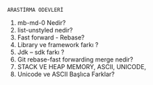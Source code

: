 
  
    ARASTİRMA ODEVLERİ
 1) mb-md-0 Nedir? 
 2) list-unstyled nedir?
 3) Fast forward - Rebase?
 4) Library ve framework farkı ?
 5) Jdk – sdk farkı ?
 6) Git rebase-fast forwarding merge nedir?
 7) STACK VE HEAP MEMORY, ASCII, UNICODE, 
 8) Unicode ve ASCII Başlıca Farklar?
